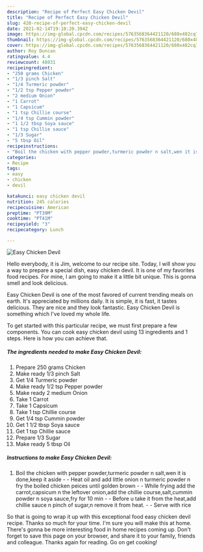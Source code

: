 ```yaml
---
description: "Recipe of Perfect Easy Chicken Devil"
title: "Recipe of Perfect Easy Chicken Devil"
slug: 420-recipe-of-perfect-easy-chicken-devil
date: 2021-02-14T19:10:20.394Z
image: https://img-global.cpcdn.com/recipes/5763568364421120/680x482cq70/easy-chicken-devil-recipe-main-photo.jpg
thumbnail: https://img-global.cpcdn.com/recipes/5763568364421120/680x482cq70/easy-chicken-devil-recipe-main-photo.jpg
cover: https://img-global.cpcdn.com/recipes/5763568364421120/680x482cq70/easy-chicken-devil-recipe-main-photo.jpg
author: Roy Duncan
ratingvalue: 4.4
reviewcount: 48031
recipeingredient:
- "250 grams Chicken"
- "1/3 pinch Salt"
- "1/4 Turmeric powder"
- "1/2 tsp Pepper powder"
- "2 medium Onion"
- "1 Carrot"
- "1 Capsicum"
- "1 tsp Chillie course"
- "1/4 tsp Cummin powder"
- "1 1/2 tbsp Soya sauce"
- "1 tsp Chillie sauce"
- "1/3 Sugar"
- "5 tbsp Oil"
recipeinstructions:
- "Boil the chicken with pepper powder,turmeric powder n salt,wen it is done,keep it aside   Heat oil and add little onion n turmeric powder n fry the boiled chicken peices until golden brown  While frying add the carrot,capsicum n the leftover onion,add the chillie course,salt,cummin powder n soya sauce,fry for 10 min  Before u take it from the heat,add chillie sauce n pinch of sugar,n remove it from heat.  Serve with rice"
categories:
- Recipe
tags:
- easy
- chicken
- devil

katakunci: easy chicken devil 
nutrition: 245 calories
recipecuisine: American
preptime: "PT39M"
cooktime: "PT41M"
recipeyield: "3"
recipecategory: Lunch

---
```



![Easy Chicken Devil](https://img-global.cpcdn.com/recipes/5763568364421120/680x482cq70/easy-chicken-devil-recipe-main-photo.jpg)

Hello everybody, it is Jim, welcome to our recipe site. Today, I will show you a way to prepare a special dish, easy chicken devil. It is one of my favorites food recipes. For mine, I am going to make it a little bit unique. This is gonna smell and look delicious.



Easy Chicken Devil is one of the most favored of current trending meals on earth. It's appreciated by millions daily. It is simple, it is fast, it tastes delicious. They are nice and they look fantastic. Easy Chicken Devil is something which I've loved my whole life.


To get started with this particular recipe, we must first prepare a few components. You can cook easy chicken devil using 13 ingredients and 1 steps. Here is how you can achieve that.

<!--inarticleads1-->

##### The ingredients needed to make Easy Chicken Devil:

1. Prepare 250 grams Chicken
1. Make ready 1/3 pinch Salt
1. Get 1/4 Turmeric powder
1. Make ready 1/2 tsp Pepper powder
1. Make ready 2 medium Onion
1. Take 1 Carrot
1. Take 1 Capsicum
1. Take 1 tsp Chillie course
1. Get 1/4 tsp Cummin powder
1. Get 1 1/2 tbsp Soya sauce
1. Get 1 tsp Chillie sauce
1. Prepare 1/3 Sugar
1. Make ready 5 tbsp Oil




<!--inarticleads2-->

##### Instructions to make Easy Chicken Devil:

1. Boil the chicken with pepper powder,turmeric powder n salt,wen it is done,keep it aside  -  - Heat oil and add little onion n turmeric powder n fry the boiled chicken peices until golden brown -  - While frying add the carrot,capsicum n the leftover onion,add the chillie course,salt,cummin powder n soya sauce,fry for 10 min -  - Before u take it from the heat,add chillie sauce n pinch of sugar,n remove it from heat. -  - Serve with rice




So that is going to wrap it up with this exceptional food easy chicken devil recipe. Thanks so much for your time. I'm sure you will make this at home. There's gonna be more interesting food in home recipes coming up. Don't forget to save this page on your browser, and share it to your family, friends and colleague. Thanks again for reading. Go on get cooking!
